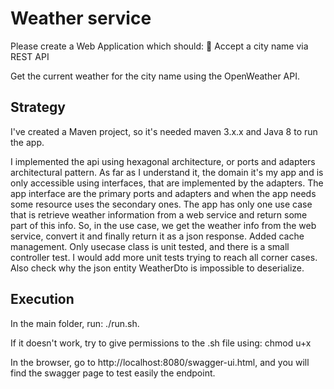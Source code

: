 # Weather service
Please create a Web Application which should:  Accept a city name via REST API 

Get the current weather for the city name using the OpenWeather API.

## Strategy
I've created a Maven project, so it's needed maven 3.x.x and Java 8 to run the app.

I implemented the api using hexagonal architecture, or ports and adapters architectural pattern.
As far as I understand it, the domain it's my app and is only accessible using interfaces, that are implemented
by the adapters. The app interface are the primary ports and adapters and when the app needs some resource uses the secondary ones.
The app has only one use case that is retrieve weather information from a web service and return some part of this info.
So, in the use case, we get the weather info from the web service, convert it and finally return it as a json response.
Added cache management.
Only usecase class is unit tested, and there is a small controller test.
I would add more unit tests trying to reach all corner cases.
Also check why the json entity WeatherDto is impossible to deserialize.



## Execution
In the main folder, run: ./run.sh. 

If it doesn't work, try to give permissions to the .sh file using: chmod u+x

In the browser, go to http://localhost:8080/swagger-ui.html, and you will find the swagger page to test
easily the endpoint.